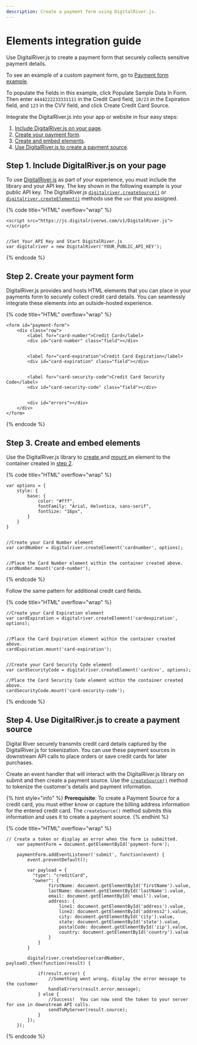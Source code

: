 ```yaml
---
description: Create a payment form using DigitalRiver.js.
---
```


# Elements integration guide

Use DigitalRiver.js to create a payment form that securely collects sensitive payment details.

To see an example of a custom payment form, go to [Payment form example](https://drh.img.digitalriver.com/DRHM/Storefront/Site/drdod15/pb/multimedia/quick-start-form.html).

To populate the fields in this example, click Populate Sample Data In Form. Then enter `4444222233331111` in the Credit Card field, `10/23` in the Expiration field, and `123` in the CVV field, and click Create Credit Card Source.

Integrate the DigitalRiver.js into your app or website in four easy steps:

1. [Include DigitalRiver.js on your page](quick-start.md#step-1.-include-digitalriver.js-on-your-page).
2. [Create your payment form](quick-start.md#step-2.-create-your-payment-form).
3. [Create and embed elements](quick-start.md#step-3.-create-and-embed-elements).
4. [Use DigitalRiver.js to create a payment source](quick-start.md#step-4.-use-digitalriver.js-to-create-a-payment-source).

## Step 1. Include DigitalRiver.js on your page

To use [DigitalRiver.js](./) as part of your experience, you must include the library and your API key. The key shown in the following example is your public API key. The DigitalRiver.js [`digitalriver.createSource()`](../../../general-resources/reference/digitalriver-object.md#creating-sources) or [`digitalriver.createElement()`](../../../general-resources/reference/digitalriver-object.md#creating-elements) methods use the `var` that you assigned.

{% code title="HTML" overflow="wrap" %}
```markup
<script src="https://js.digitalriverws.com/v1/DigitalRiver.js"></script>
 
 
//Set Your API Key and Start DigitalRiver.js
var digitalriver = new DigitalRiver('YOUR_PUBLIC_API_KEY');
```
{% endcode %}

## Step 2. Create your payment form

DigitalRiver.js provides and hosts HTML elements that you can place in your payments form to securely collect credit card details. You can seamlessly integrate these elements into an outside-hosted experience.

{% code title="HTML" overflow="wrap" %}
```markup
<form id="payment-form">
    <div class="row">
        <label for="card-number">Credit Card</label>
        <div id="card-number" class="field"></div>
 
 
        <label for="card-expiration">Credit Card Expiration</label>
        <div id="card-expiration" class="field"></div>
 
 
        <label for="card-security-code">Credit Card Security Code</label>
        <div id="card-security-code" class="field"></div>
 
 
        <div id="errors"></div>
    </div>
</form>
```
{% endcode %}

## Step 3. Create and embed elements

Use the DigitalRiver.js library to [create ](../../../general-resources/reference/digitalriver-object.md#creating-elements)and [mount ](../../../general-resources/reference/elements/#element.mount)an element to the container created in [step 2](quick-start.md#step-2.-create-your-payment-form).

{% code title="HTML" overflow="wrap" %}
```markup
var options = {
    style: {
        base: {
            color: "#fff",
            fontFamily: "Arial, Helvetica, sans-serif",
            fontSize: "16px",
        }
    }
}
 
 
//Create your Card Number element
var cardNumber = digitalriver.createElement('cardnumber', options);
 
 
//Place the Card Number element within the container created above.
cardNumber.mount('card-number');
```
{% endcode %}

Follow the same pattern for additional credit card fields.

{% code title="HTML" overflow="wrap" %}
```markup
//Create your Card Expiration element
var cardExpiration = digitalriver.createElement('cardexpiration', options);
 
 
//Place the Card Expiration element within the container created above.
cardExpiration.mount('card-expiration');
 
 
//Create your Card Security Code element
var cardSecurityCode = digitalriver.createElement('cardcvv', options);
 
//Place the Card Security Code element within the container created above.
cardSecurityCode.mount('card-security-code');
```
{% endcode %}

## Step 4. Use DigitalRiver.js to create a payment source

Digital River securely transmits credit card details captured by the DigitalRiver.js for tokenization. You can use these payment sources in downstream API calls to place orders or save credit cards for later purchases.

Create an event handler that will interact with the DigitalRiver.js library on submit and then create a payment source. Use the [`createSource()`](../../../general-resources/reference/digitalriver-object.md#creating-sources) method to tokenize the customer's details and payment information.

{% hint style="info" %}
**Prerequisite**:  To create a Payment Source for a credit card, you must either know or capture the billing address information for the entered credit card. The `createSource()` method submits this information and uses it to create a payment source.
{% endhint %}

{% code title="HTML" overflow="wrap" %}
```markup
// Create a token or display an error when the form is submitted.
    var paymentForm = document.getElementById('payment-form');
 
    paymentForm.addEventListener('submit', function(event) {
        event.preventDefault();
 
        var payload = {
          "type": "creditCard",
          "owner": {
                firstName: document.getElementById('firstName').value,
                lastName: document.getElementById('lastName').value,
                email: document.getElementById('email').value,
                address: {
                    line1: document.getElementById('address').value,
                    line2: document.getElementById('address2').value,
                    city: document.getElementById('city').value,
                    state: document.getElementById('state').value,
                    postalCode: document.getElementById('zip').value,
                    country: document.getElementById('country').value
                }
            }
        }  
     
        digitalriver.createSource(cardNumber, payload).then(function(result) {
 
            if(result.error) {
                //Something went wrong, display the error message to the customer
                handleErrors(result.error.message);
            } else {
                //Success!  You can now send the token to your server for use in downstream API calls.
                sendToMyServer(result.source);
            }
        });
    });
```
{% endcode %}

